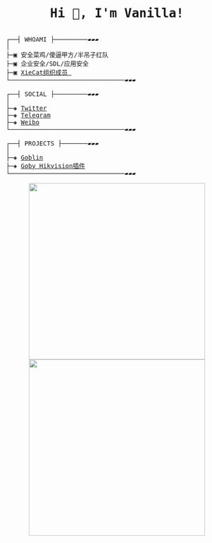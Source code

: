 <pre>
<h1 align="center">Hi 👋, I'm Vanilla!</h1>
┌──┤ WHOAMI ├─────────▰▰▰
│
├─▣ 安全菜鸡/傻逼甲方/半吊子红队
├─▣ 企业安全/SDL/应用安全
├─▣ <a href="https://github.com/xiecat">XieCat组织成员 </a>
└───────────────────────────────▰▰▰

┌──┤ SOCIAL ├─────────▰▰▰
│
├─◈ <a href="https://twitter.com/vanilla50077510">Twitter</a>
├─◈ <a href="">Telegram</a>
├─◈ <a href="">Weibo</a>
└───────────────────────────────▰▰▰

┌──┤ PROJECTS ├───────▰▰▰
│
├─◈ <a href="https://github.com/xiecat/goblin">Goblin</a>
├─◈ <a href="https://mp.weixin.qq.com/s/YExvYQ8RtBvrNC0VwwnV9A">Goby Hikvision插件</a>
└───────────────────────────────▰▰▰
</pre>
<p align = "center">
  <img src = "https://github-readme-stats.vercel.app/api?username=V4ni11a&show_icons=true&theme=bear" width = 400>
  <img src = "https://github-readme-streak-stats.herokuapp.com?user=V4ni11a&theme=dark&hide_border=true" width = 400>
</p>
</pre>
